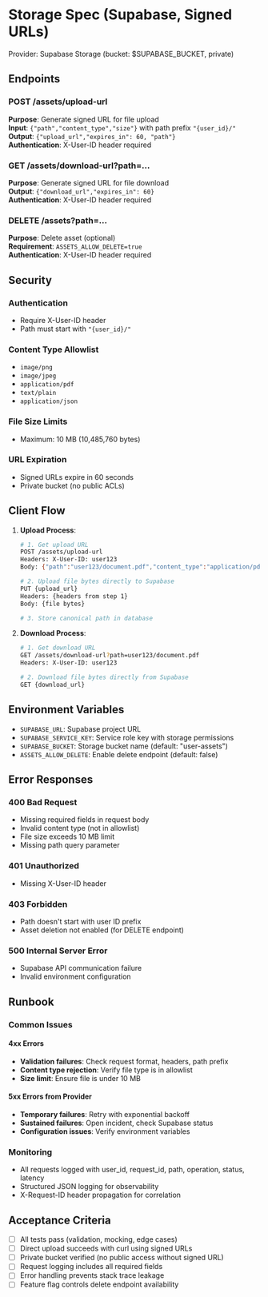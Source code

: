 # Storage Spec (Supabase, Signed URLs)

Provider: Supabase Storage (bucket: $SUPABASE_BUCKET, private)

## Endpoints

### POST /assets/upload-url
**Purpose**: Generate signed URL for file upload  
**Input**: `{"path","content_type","size"}` with path prefix `"{user_id}/"`  
**Output**: `{"upload_url","expires_in": 60, "path"}`  
**Authentication**: X-User-ID header required

### GET /assets/download-url?path=...
**Purpose**: Generate signed URL for file download  
**Output**: `{"download_url","expires_in": 60}`  
**Authentication**: X-User-ID header required

### DELETE /assets?path=...
**Purpose**: Delete asset (optional)  
**Requirement**: `ASSETS_ALLOW_DELETE=true`  
**Authentication**: X-User-ID header required

## Security

### Authentication
- Require X-User-ID header
- Path must start with `"{user_id}/"`

### Content Type Allowlist
- `image/png`
- `image/jpeg`
- `application/pdf`
- `text/plain`
- `application/json`

### File Size Limits
- Maximum: 10 MB (10,485,760 bytes)

### URL Expiration
- Signed URLs expire in 60 seconds
- Private bucket (no public ACLs)

## Client Flow

1. **Upload Process**:
   ```bash
   # 1. Get upload URL
   POST /assets/upload-url
   Headers: X-User-ID: user123
   Body: {"path":"user123/document.pdf","content_type":"application/pdf","size":1024}
   
   # 2. Upload file bytes directly to Supabase
   PUT {upload_url}
   Headers: {headers from step 1}
   Body: {file bytes}
   
   # 3. Store canonical path in database
   ```

2. **Download Process**:
   ```bash
   # 1. Get download URL
   GET /assets/download-url?path=user123/document.pdf
   Headers: X-User-ID: user123
   
   # 2. Download file bytes directly from Supabase
   GET {download_url}
   ```

## Environment Variables

- `SUPABASE_URL`: Supabase project URL
- `SUPABASE_SERVICE_KEY`: Service role key with storage permissions
- `SUPABASE_BUCKET`: Storage bucket name (default: "user-assets")
- `ASSETS_ALLOW_DELETE`: Enable delete endpoint (default: false)

## Error Responses

### 400 Bad Request
- Missing required fields in request body
- Invalid content type (not in allowlist)
- File size exceeds 10 MB limit
- Missing path query parameter

### 401 Unauthorized
- Missing X-User-ID header

### 403 Forbidden
- Path doesn't start with user ID prefix
- Asset deletion not enabled (for DELETE endpoint)

### 500 Internal Server Error
- Supabase API communication failure
- Invalid environment configuration

## Runbook

### Common Issues

#### 4xx Errors
- **Validation failures**: Check request format, headers, path prefix
- **Content type rejection**: Verify file type is in allowlist
- **Size limit**: Ensure file is under 10 MB

#### 5xx Errors from Provider
- **Temporary failures**: Retry with exponential backoff
- **Sustained failures**: Open incident, check Supabase status
- **Configuration issues**: Verify environment variables

### Monitoring
- All requests logged with user_id, request_id, path, operation, status, latency
- Structured JSON logging for observability
- X-Request-ID header propagation for correlation

## Acceptance Criteria

- [ ] All tests pass (validation, mocking, edge cases)
- [ ] Direct upload succeeds with curl using signed URLs
- [ ] Private bucket verified (no public access without signed URL)
- [ ] Request logging includes all required fields
- [ ] Error handling prevents stack trace leakage
- [ ] Feature flag controls delete endpoint availability